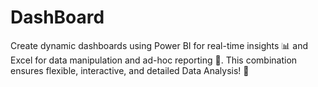 # DashBoard
Create dynamic dashboards using Power BI for real-time insights 📊 and Excel for data manipulation and ad-hoc reporting 📑. This combination ensures flexible, interactive, and detailed Data Analysis! 🌟
